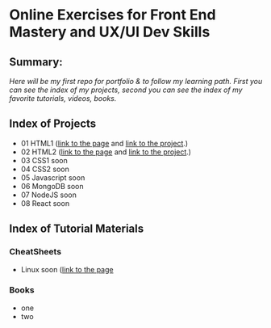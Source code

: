 # Online Exercises for Front End Mastery and UX/UI Dev Skills

## Summary:
*Here will be my first repo for portfolio & to follow my learning path. First you can see the index of my projects, second you can see the index of my favorite tutorials, videos, books.*

## Index of Projects
- 01 HTML1 ([link to the page](http://darkhan.uw.hu/exercises/01/index.html) and [link to the project](01HTML1/).)
- 02 HTML2 ([link to the page](http://darkhan.uw.hu/exercises/02/index.html) and [link to the project](02HTML2/).)
- 03 CSS1 soon
- 04 CSS2 soon
- 05 Javascript soon
- 06 MongoDB soon
- 07 NodeJS soon
- 08 React soon


## Index of Tutorial Materials
### CheatSheets
- Linux soon ([link to the page](http://darkhan.uw.hu/files/LinuxCheatSheet.pdf)

### Books
- one
- two

